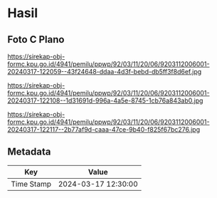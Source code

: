 # Hasil

## Foto C Plano

https://sirekap-obj-formc.kpu.go.id/4941/pemilu/ppwp/92/03/11/20/06/9203112006001-20240317-122059--43f24648-ddaa-4d3f-bebd-db5ff3f8d6ef.jpg

https://sirekap-obj-formc.kpu.go.id/4941/pemilu/ppwp/92/03/11/20/06/9203112006001-20240317-122108--1d31691d-996a-4a5e-8745-1cb76a843ab0.jpg

https://sirekap-obj-formc.kpu.go.id/4941/pemilu/ppwp/92/03/11/20/06/9203112006001-20240317-122117--2b77af9d-caaa-47ce-9b40-f825f67bc276.jpg


## Metadata

| Key        | Value               |
| ---------- | ------------------- |
| Time Stamp | 2024-03-17 12:30:00 |



